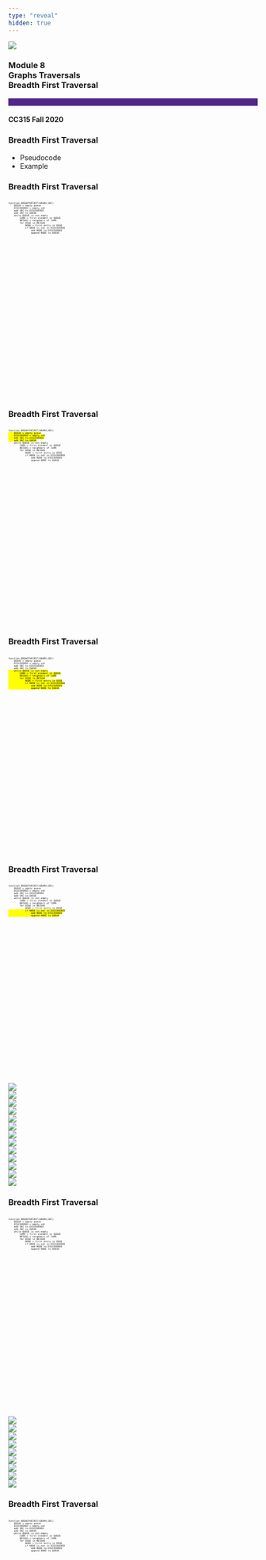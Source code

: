 ```yaml
---
type: "reveal"
hidden: true
---
```


<section>
<img class="stretch plain" src="/images/core-logo-on-white.png">
<h3> Module 8 <br> Graphs Traversals <br> Breadth First Traversal</h3>
<hr style="height:15px;color:512888;background-color:512888;">
<h4>CC315 Fall 2020</h4>
</section>

<section>
<h3>Breadth First Traversal</h3>
<ul>
<li>Pseudocode</li>
<li>Example</li>
</ul>
</section>

<section>
<h3> Breadth First Traversal </h3>
<pre class="" style="font-size: .4em; width: 65%; height: 400px"><code class="python" style="max-height: 1000px;">
function BREADTHFIRST(GRAPH,SRC)
    QUEUE = empty queue
    DISCOVERED = empty set
    add SRC to DISCOVERED
    add SRC to QUEUE
    while QUEUE is not empty
        CURR = first element in QUEUE
        NEIGHS = neighbors of CURR
        for EDGE in NEIGHS
            NODE = first entry in EDGE
            if NODE is not in DISCOVERED
                add NODE to DISCOVERED
                append NODE to QUEUE
</code></pre>
</section>

<section>
<h3> Breadth First Traversal </h3>
<pre class="" style="font-size: .4em; width: 65%; height: 400px"><code class="python" style="max-height: 1000px;">
function BREADTHFIRST(GRAPH,SRC)<mark>
    QUEUE = empty queue
    DISCOVERED = empty set
    add SRC to DISCOVERED
    add SRC to QUEUE</mark>
    while QUEUE is not empty
        CURR = first element in QUEUE
        NEIGHS = neighbors of CURR
        for EDGE in NEIGHS
            NODE = first entry in EDGE
            if NODE is not in DISCOVERED
                add NODE to DISCOVERED
                append NODE to QUEUE
</code></pre>
</section>

<section>
<h3> Breadth First Traversal </h3>
<pre class="" style="font-size: .4em; width: 65%; height: 400px"><code class="python" style="max-height: 1000px;">
function BREADTHFIRST(GRAPH,SRC)
    QUEUE = empty queue
    DISCOVERED = empty set
    add SRC to DISCOVERED
    add SRC to QUEUE<mark>
    while QUEUE is not empty
        CURR = first element in QUEUE
        NEIGHS = neighbors of CURR
        for EDGE in NEIGHS
            NODE = first entry in EDGE
            if NODE is not in DISCOVERED
                add NODE to DISCOVERED
                append NODE to QUEUE</mark>
</code></pre>
</section>

<section>
<h3> Breadth First Traversal </h3>
<pre class="" style="font-size: .4em; width: 65%; height: 400px"><code class="python" style="max-height: 1000px;">
function BREADTHFIRST(GRAPH,SRC)
    QUEUE = empty queue
    DISCOVERED = empty set
    add SRC to DISCOVERED
    add SRC to QUEUE
    while QUEUE is not empty
        CURR = first element in QUEUE
        NEIGHS = neighbors of CURR
        for EDGE in NEIGHS
            NODE = first entry in EDGE<mark>
            if NODE is not in DISCOVERED
                add NODE to DISCOVERED
                append NODE to QUEUE</mark>
</code></pre>
</section>

[comment]: <> (WALK-THROUGH: Starts at slide 6)
<section>
<img class="stretch plain" src="/images/315_8.3_BFS_01.svg">
</section>
<section>
<img class="stretch plain" src="/images/315_8.3_BFS_02.svg">
</section>
<section>
<img class="stretch plain" src="/images/315_8.3_BFS_03.svg">
</section>
<section>
<img class="stretch plain" src="/images/315_8.3_BFS_04.svg">
</section>
<section>
<img class="stretch plain" src="/images/315_8.3_BFS_05.svg">
</section>
<section>
<img class="stretch plain" src="/images/315_8.3_BFS_06.svg">
</section>
<section>
<img class="stretch plain" src="/images/315_8.3_BFS_07.svg">
</section>
<section>
<img class="stretch plain" src="/images/315_8.3_BFS_08.svg">
</section>
<section>
<img class="stretch plain" src="/images/315_8.3_BFS_09.svg">
</section>
<section>
<img class="stretch plain" src="/images/315_8.3_BFS_10.svg">
</section>
<section>
<img class="stretch plain" src="/images/315_8.3_BFS_11.svg">
</section>
<section>
<img class="stretch plain" src="/images/315_8.3_BFS_12.svg">
</section>
<section>
<img class="stretch plain" src="/images/315_8.3_BFS_13.svg">
</section>

[comment]: <> (WALK-THROUGH: Slide 19 is next)

<section>
<h3> Breadth First Traversal </h3>
<pre class="" style="font-size: .4em; width: 65%; height: 400px"><code class="python" style="max-height: 1000px;">
function BREADTHFIRST(GRAPH,SRC)
    QUEUE = empty queue
    DISCOVERED = empty set
    add SRC to DISCOVERED
    add SRC to QUEUE
    while QUEUE is not empty
        CURR = first element in QUEUE
        NEIGHS = neighbors of CURR
        for EDGE in NEIGHS
            NODE = first entry in EDGE
            if NODE is not in DISCOVERED
                add NODE to DISCOVERED
                append NODE to QUEUE
</code></pre>
</section>
<section>
<img class="stretch plain" src="/images/315_8.3_BFS_14.svg">
</section>
<section>
<img class="stretch plain" src="/images/315_8.3_BFS_15.svg">
</section>
<section>
<img class="stretch plain" src="/images/315_8.3_BFS_16.svg">
</section>
<section>
<img class="stretch plain" src="/images/315_8.3_BFS_17.svg">
</section>

<section>
<img class="stretch plain" src="/images/315_8.3_BFS_19.svg">
</section>
<section>
<img class="stretch plain" src="/images/315_8.3_BFS_20.svg">
</section>
<section>
<img class="stretch plain" src="/images/315_8.3_BFS_21.svg">
</section>
<section>
<img class="stretch plain" src="/images/315_8.3_BFS_22.svg">
</section>
<section>
<img class="stretch plain" src="/images/315_8.3_BFS_23.svg">
</section>
<section>
<h3> Breadth First Traversal </h3>
<pre class="" style="font-size: .4em; width: 65%; height: 400px"><code class="python" style="max-height: 1000px;">
function BREADTHFIRST(GRAPH,SRC)
    QUEUE = empty queue
    DISCOVERED = empty set
    add SRC to DISCOVERED
    add SRC to QUEUE
    while QUEUE is not empty
        CURR = first element in QUEUE
        NEIGHS = neighbors of CURR
        for EDGE in NEIGHS
            NODE = first entry in EDGE
            if NODE is not in DISCOVERED
                add NODE to DISCOVERED
                append NODE to QUEUE
</code></pre>
</section>